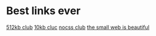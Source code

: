 # Best links ever
[512kb club](https://512kb.club/)
[10kb cluc](https://10kbclub.com)
[nocss club](https://nocss.club/)
[the small web is beautiful](https://benhoyt.com/writings/the-small-web-is-beautiful/)

